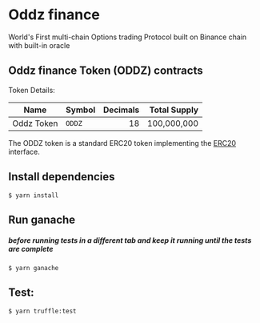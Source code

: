 # Oddz finance

World's First multi-chain Options trading Protocol built on Binance chain with built-in oracle

## Oddz finance Token (ODDZ) contracts

Token Details:

| Name           | Symbol | Decimals |  Total Supply |
| -------------- | ------ | -------: | ------------: |
| Oddz Token | `ODDZ`  |       18 | 100,000,000   |

The ODDZ token is a standard ERC20 token implementing the [ERC20](https://eips.ethereum.org/EIPS/eip-20) interface.

## Install dependencies
```
$ yarn install
```

## Run ganache

##### before running tests in a different tab and keep it running until the tests are complete  

```
$ yarn ganache
```

## Test:

```
$ yarn truffle:test
```
